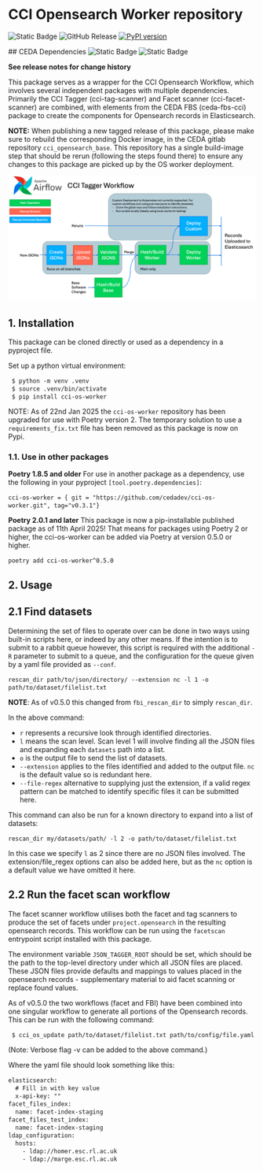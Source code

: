 # CCI Opensearch Worker repository

![Static Badge](https://img.shields.io/badge/cci%20tagger%20workflow-8AD6F6)
![GitHub Release](https://img.shields.io/github/v/release/cedadev/cci-os-worker)
[![PyPI version](https://badge.fury.io/py/cci-os-worker.svg)](https://pypi.python.org/pypi/cci-os-worker/)

## CEDA Dependencies
![Static Badge](https://img.shields.io/badge/elasticsearch%20v8-3BBEB1)
![Static Badge](https://img.shields.io/badge/MOLES%20API%20v2-00628D)

**See release notes for change history**

This package serves as a wrapper for the CCI Opensearch Workflow, which involves several independent packages with multiple dependencies. Primarily the CCI Tagger (cci-tag-scanner) and Facet scanner (cci-facet-scanner) are combined, with elements from the CEDA FBS (ceda-fbs-cci) package to create the components for Opensearch records in Elasticsearch.

**NOTE:** When publishing a new tagged release of this package, please make sure to rebuild the corresponding Docker image, in the CEDA gitlab repository `cci_opensearch_base`. This repository has a single build-image step that should be rerun (following the steps found there) to ensure any changes to this package are picked up by the OS worker deployment.

![CCI Opensearch Workflow](https://github.com/cedadev/cci-os-worker/blob/main/images/CCI_Workflow.png)

## 1. Installation

This package can be cloned directly or used as a dependency in a pyproject file.

Set up a python virtual environment:
```
 $ python -m venv .venv
 $ source .venv/bin/activate
 $ pip install cci-os-worker
```

NOTE: As of 22nd Jan 2025 the `cci-os-worker` repository has been upgraded for use with Poetry version 2. The temporary solution to use a `requirements_fix.txt` file has been removed as this package is now on Pypi.

### 1.1. Use in other packages

**Poetry 1.8.5 and older**
For use in another package as a dependency, use the following in your pyproject `[tool.poetry.dependencies]`:
```
cci-os-worker = { git = "https://github.com/cedadev/cci-os-worker.git", tag="v0.3.1"}
```

**Poetry 2.0.1 and later**
This package is now a pip-installable published package as of 11th April 2025! That means for packages using Poetry 2 or higher, the cci-os-worker can be added via Poetry at version 0.5.0 or higher.

```
poetry add cci-os-worker^0.5.0
```

## 2. Usage

## 2.1 Find datasets

Determining the set of files to operate over can be done in two ways using built-in scripts here, or indeed by any other means. If the intention is to submit to a rabbit queue however, this script is required with the additional `-R` parameter to submit to a queue, and the configuration for the queue given by a yaml file provided as `--conf`.

```
rescan_dir path/to/json/directory/ --extension nc -l 1 -o path/to/dataset/filelist.txt
```

**NOTE**: As of v0.5.0 this changed from `fbi_rescan_dir` to simply `rescan_dir`.

In the above command:
 - `r` represents a recursive look through identified directories.
 - `l` means the scan level. Scan level 1 will involve finding all the JSON files and expanding each `datasets` path into a list.
 - `o` is the output file to send the list of datasets.
 - `--extension` applies to the files identified and added to the output file. `nc` is the default value so is redundant here.
 - `--file-regex` alternative to supplying just the extension, if a valid regex pattern can be matched to identify specific files it can be submitted here.

This command can also be run for a known directory to expand into a list of datasets:

```
rescan_dir my/datasets/path/ -l 2 -o path/to/dataset/filelist.txt
```

In this case we specify `l` as 2 since there are no JSON files involved. The extension/file_regex options can also be added here, but as the `nc` option is a default value we have omitted it here.

## 2.2 Run the facet scan workflow

The facet scanner workflow utilises both the facet and tag scanners to produce the set of facets under `project.opensearch` in the resulting opensearch records. This workflow can be run using the `facetscan` entrypoint script installed with this package.

The environment variable `JSON_TAGGER_ROOT` should be set, which should be the path to the top-level directory under which all JSON files are placed. These JSON files provide defaults and mappings to values placed in the opensearch records - supplementary material to aid facet scanning or replace found values.

As of v0.5.0 the two workflows (facet and FBI) have been combined into one singular workflow to generate all portions of the Opensearch records. This can be run with the following command:

```
 $ cci_os_update path/to/dataset/filelist.txt path/to/config/file.yaml
```
(Note: Verbose flag -v can be added to the above command.)

Where the yaml file should look something like this:

```
elasticsearch:
  # Fill in with key value
  x-api-key: ""
facet_files_index:
  name: facet-index-staging
facet_files_test_index:
  name: facet-index-staging
ldap_configuration:
  hosts:
    - ldap://homer.esc.rl.ac.uk
    - ldap://marge.esc.rl.ac.uk
```

